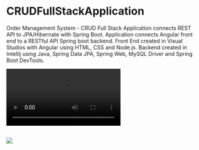 # CRUDFullStackApplication
 Order Management System - CRUD Full Stack Application connects REST API to JPA/Hibernate with Spring Boot. Application connects Angular front end to a RESTful API Spring boot backend. Front End created in Visual Studios with Angular using HTML, CSS and Node.js. 
 Backend created in Intellij using Java, Spring Data JPA, Spring Web, MySQL Driver and Spring Boot DevTools.


<Video src = "https://github.com/JustinAdkins25/CRUDFullStackApplication/assets/104293741/60411807-6588-4895-938d-78486ba89245" /> <br>



<br>

<img src = "https://github.com/JustinAdkins25/CRUDFullStackApplication/assets/104293741/82c7f65a-e142-45ca-94ff-191abf259971" />
